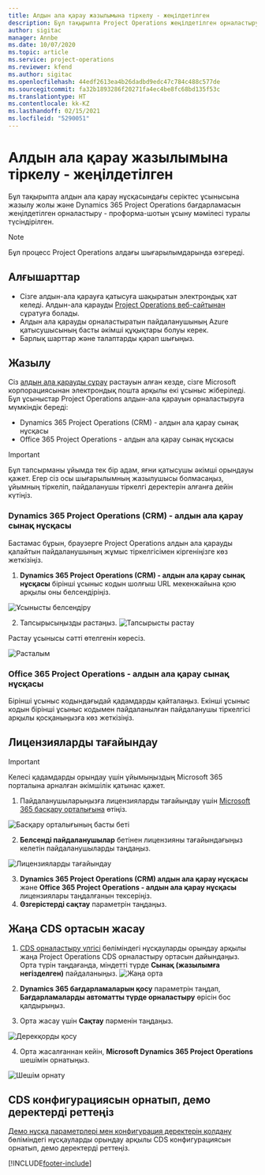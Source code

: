 ```yaml
---
title: Алдын ала қарау жазылымына тіркелу - жеңілдетілген
description: Бұл тақырыпта Project Operations жеңілдетілген орналастыру бағдарламасына жазылу және оны орналастыру амалы туралы ақпарат берілген - проформа-шотын ұсыну мәмілесі.
author: sigitac
manager: Annbe
ms.date: 10/07/2020
ms.topic: article
ms.service: project-operations
ms.reviewer: kfend
ms.author: sigitac
ms.openlocfilehash: 44edf2613ea4b26dadbd9edc47c784c488c577de
ms.sourcegitcommit: fa32b1893286f20271fa4ec4be8fc68bd135f53c
ms.translationtype: HT
ms.contentlocale: kk-KZ
ms.lasthandoff: 02/15/2021
ms.locfileid: "5290051"
---
```

# <a name="sign-up-for-a-preview-subscription---lite"></a>Алдын ала қарау жазылымына тіркелу - жеңілдетілген 

Бұл тақырыпта алдын ала қарау нұсқасындағы серіктес ұсынысына жазылу жолы және Dynamics 365 Project Operations бағдарламасын жеңілдетілген орналастыру - проформа-шотын ұсыну мәмілесі туралы түсіндірілген.

> [!NOTE]
> Бұл процесс Project Operations алдағы шығарылымдарында өзгереді.

## <a name="prerequisites"></a>Алғышарттар

- Сізге алдын-ала қарауға қатысуға шақыратын электрондық хат келеді. Алдын-ала қарауды [Project Operations веб-сайтынан](https://dynamics.microsoft.com/en-us/project-operations/overview/) сұратуға болады.
- Алдын ала қарауды орналастыратын пайдаланушының Azure қатысушысының басты әкімші құқықтары болуы керек.
- Барлық шарттар және талаптарды қарап шығыңыз.

## <a name="subscribe"></a>Жазылу

Сіз [алдын ала қарауды сұрау](https://forms.office.com/FormsPro/Pages/ResponsePage.aspx?id=v4j5cvGGr0GRqy180BHbR56j8lZs0FdAvwT75_WNFyxUMkRDV1NYQU5TNjE2VjhKOVBUNVg2R0s1NC4u) растауын алған кезде, сізге Microsoft корпорациясынан электрондық пошта арқылы екі ұсыныс жіберіледі. Бұл ұсыныстар Project Operations алдын-ала қарауын орналастыруға мүмкіндік береді:

- Dynamics 365 Project Operations (CRM) - алдын ала қарау сынақ нұсқасы
- Office 365 Project Operations - алдын ала қарау сынақ нұсқасы

> [!IMPORTANT]
> Бұл тапсырманы ұйымда тек бір адам, яғни қатысушы әкімші орындауы қажет. Егер сіз осы шығарылымның жазылушысы болмасаңыз, ұйымның тіркеліп, пайдаланушы тіркелгі деректерін алғанға дейін күтіңіз.

### <a name="dynamics-365-project-operations-crm---preview-trial"></a>Dynamics 365 Project Operations (CRM) - алдын ала қарау сынақ нұсқасы 

Бастамас бұрын, браузерге Project Operations алдын ала қарауды қалайтын пайдаланушының жұмыс тіркелгісімен кіргеніңізге көз жеткізіңіз.

1. **Dynamics 365 Project Operations (CRM) - алдын ала қарау сынақ нұсқасы** бірінші ұсыныс кодын шолғыш URL мекенжайына қою арқылы оны белсендіріңіз.

![Ұсынысты белсендіру](./media/16RedeemFirstOfferNew.png)

2. Тапсырысыңызды растаңыз.
![Тапсырысты растау](./media/17ConfirmOrderNew.png)

Растау ұсынысы сәтті өтелгенін көресіз.

![Расталым](./media/18OrderConfirmationNew.png)

### <a name="office-365-project-operations---preview-trial"></a>Office 365 Project Operations - алдын ала қарау сынақ нұсқасы

Бірінші ұсыныс кодындағыдай қадамдарды қайталаңыз. Екінші ұсыныс кодын бірінші ұсыныс кодымен пайдаланылған пайдаланушы тіркелгісі арқылы қосқаныңызға көз жеткізіңіз.

## <a name="assign-licenses"></a>Лицензияларды тағайындау

> [!IMPORTANT]
> Келесі қадамдарды орындау үшін ұйымыңыздың Microsoft 365 порталына арналған әкімшілік қатынас қажет.


1. Пайдаланушыларыңызға лицензияларды тағайындау үшін [Microsoft 365 басқару орталығына](https://portal.office.com/) өтіңіз.

![Басқару орталығының басты беті](./media/14AdminPortal.png)

2. **Белсенді пайдаланушылар** бетінен лицензияны тағайындағыңыз келетін пайдаланушыларды таңдаңыз.

![Лицензияларды тағайындау](./media/15AssignLicenses.png)

3. **Dynamics 365 Project Operations (CRM) алдын ала қарау нұсқасы** және **Office 365 Project Operations - алдын ала қарау нұсқасы** лицензиялары таңдалғанын тексеріңіз. 
4. **Өзгерістерді сақтау** параметрін таңдаңыз.

## <a name="create-a-new-cds-environment"></a>Жаңа CDS ортасын жасау

1. [CDS орналастыру үлгісі](lite-deployment.md) бөліміндегі нұсқауларды орындау арқылы жаңа Project Operations CDS орналастыру ортасын дайындаңыз. Орта түрін таңдағанда, міндетті түрде **Сынақ (жазылымға негізделген)** пайдаланыңыз.
![Жаңа орта](./media/19CreateEnvironment.png)

2. **Dynamics 365 бағдарламаларын қосу** параметрін таңдап, **Бағдарламаларды автоматты түрде орналастыру** өрісін бос қалдырыңыз.  
3. Орта жасау үшін **Сақтау** пәрменін таңдаңыз.

![Дерекқорды қосу](./media/20CreateEnvironment1.png)

4. Орта жасалғаннан кейін, **Microsoft Dynamics 365 Project Operations** шешімін орнатыңыз. 

![Шешім орнату](./media/21InstallSolution.png)

## <a name="install-a-cds-configuration-and-setup-demo-data"></a>CDS конфигурациясын орнатып, демо деректерді реттеңіз

[Демо нұсқа параметрлері мен конфигурация деректерін қолдану](lite-apply-demo-setup-config-data.md) бөліміндегі нұсқауларды орындау арқылы CDS конфигурациясын орнатып, демо деректерді реттеңіз.


[!INCLUDE[footer-include](../includes/footer-banner.md)]